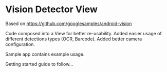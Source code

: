 # Vision Detector View

Based on https://github.com/googlesamples/android-vision

Code composed into a View for better re-usability. Added easier usage of different detections types (OCR, Barcode). Added better camera configuration.

Sample app contains example usage.

Getting started guide to follow...